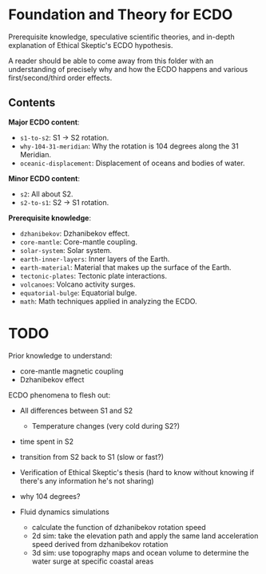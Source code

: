 # Foundation and Theory for ECDO

Prerequisite knowledge, speculative scientific theories, and in-depth explanation of Ethical Skeptic's ECDO hypothesis.

A reader should be able to come away from this folder with an understanding of precisely why and how the ECDO happens and various first/second/third order effects.

## Contents

**Major ECDO content**:
- `s1-to-s2`: S1 -> S2 rotation.
- `why-104-31-meridian`: Why the rotation is 104 degrees along the 31 Meridian.
- `oceanic-displacement`: Displacement of oceans and bodies of water.

**Minor ECDO content**:
- `s2`: All about S2.
- `s2-to-s1`: S2 -> S1 rotation.

**Prerequisite knowledge**:
- `dzhanibekov`: Dzhanibekov effect.
- `core-mantle`: Core-mantle coupling.
- `solar-system`: Solar system.
- `earth-inner-layers`: Inner layers of the Earth.
- `earth-material`: Material that makes up the surface of the Earth.
- `tectonic-plates`: Tectonic plate interactions.
- `volcanoes`: Volcano activity surges.
- `equatorial-bulge`: Equatorial bulge.
- `math`: Math techniques applied in analyzing the ECDO.

# TODO

Prior knowledge to understand:
- core-mantle magnetic coupling
- Dzhanibekov effect

ECDO phenomena to flesh out:
- All differences between S1 and S2
    - Temperature changes (very cold during S2?)
- time spent in S2
- transition from S2 back to S1 (slow or fast?)
- Verification of Ethical Skeptic's thesis (hard to know without knowing if there's any information he's not sharing)
- why 104 degrees?

- Fluid dynamics simulations
	- calculate the function of dzhanibekov rotation speed
	- 2d sim: take the elevation path and apply the same land acceleration speed derived from dzhanibekov rotation
	- 3d sim: use topography maps and ocean volume to determine the water surge at specific coastal areas
